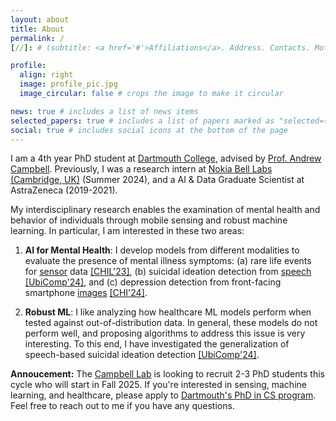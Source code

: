 ```yaml
---
layout: about
title: About
permalink: /
[//]: # (subtitle: <a href='#'>Affiliations</a>. Address. Contacts. Moto. Etc.)

profile:
  align: right
  image: profile_pic.jpg
  image_circular: false # crops the image to make it circular

news: true # includes a list of news items
selected_papers: true # includes a list of papers marked as "selected={true}"
social: true # includes social icons at the bottom of the page
---
```


I am a 4th year PhD student at [Dartmouth College](https://web.cs.dartmouth.edu), advised by [Prof. Andrew Campbell](https://www.cs.dartmouth.edu/~campbell/).
Previously, I was a research intern at [Nokia Bell Labs (Cambridge, UK)](https://www.bell-labs.com/about/locations/cambridge-uk/#gref) (Summer 2024), and 
a AI & Data Graduate Scientist at AstraZeneca (2019-2021).

My interdisciplinary research enables the examination of mental health and behavior of individuals through mobile sensing and robust machine learning. In particular, I am interested in 
these two areas:

1. **AI for Mental Health**: I develop models from different modalities to evaluate the presence of mental illness symptoms:
(a) rare life events for <ins>sensor</ins> data [[CHIL'23]](https://proceedings.mlr.press/v209/pillai23a.html), 
(b) suicidal ideation detection from <ins>speech</ins> [[UbiComp'24]](https://dl.acm.org/doi/abs/10.1145/3631452), 
and (c) depression detection from front-facing smartphone <ins>images</ins> [[CHI'24]](https://dl.acm.org/doi/full/10.1145/3613904.3642680).

1. **Robust ML**: I like analyzing how healthcare ML models perform when tested against out-of-distribution data. In general, 
these models do not perform well, and proposing algorithms to address this issue is very interesting. 
To this end, I have investigated the generalization of speech-based suicidal ideation detection [[UbiComp'24]](https://dl.acm.org/doi/abs/10.1145/3631452).

**Annoucement:** The [Campbell Lab](https://www.cs.dartmouth.edu/~campbell/) is looking to recruit 2-3 PhD students this cycle who will start in Fall 2025. If you're interested in sensing, machine learning, and healthcare, please apply to [Dartmouth's PhD in CS program](https://web.cs.dartmouth.edu/graduate/applying/phd-computer-science). Feel free to reach out to me if you have any questions.

